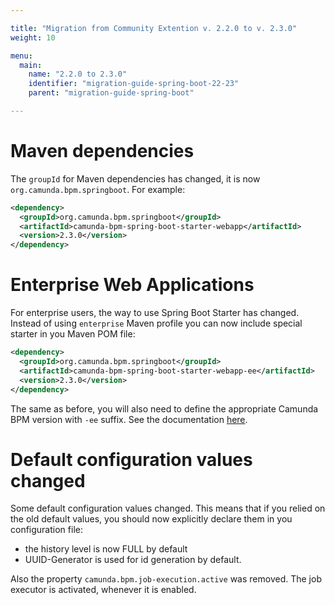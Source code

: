 ```yaml
---

title: "Migration from Community Extention v. 2.2.0 to v. 2.3.0"
weight: 10

menu:
  main:
    name: "2.2.0 to 2.3.0"
    identifier: "migration-guide-spring-boot-22-23"
    parent: "migration-guide-spring-boot"

---
```


# Maven dependencies

The `groupId` for Maven dependencies has changed, it is now `org.camunda.bpm.springboot`. For example:

```xml
<dependency>
  <groupId>org.camunda.bpm.springboot</groupId>
  <artifactId>camunda-bpm-spring-boot-starter-webapp</artifactId>
  <version>2.3.0</version>
</dependency>
```

# Enterprise Web Applications

For enterprise users, the way to use Spring Boot Starter has changed. Instead of using `enterprise` Maven profile you can now include special starter in you Maven POM file:
 
```xml
<dependency>
  <groupId>org.camunda.bpm.springboot</groupId>
  <artifactId>camunda-bpm-spring-boot-starter-webapp-ee</artifactId>
  <version>2.3.0</version>
</dependency>
```

The same as before, you will also need to define the appropriate Camunda BPM version with `-ee` suffix. See the documentation [here](https://docs.camunda.org/manual/latest/user-guide/spring-boot-integration/#overriding-camunda-version).
 
# Default configuration values changed

Some default configuration values changed. This means that if you relied on the old default values, you should now explicitly declare them in you configuration file:

* the history level is now FULL by default
* UUID-Generator is used for id generation by default.

Also the property `camunda.bpm.job-execution.active` was removed. The job executor is activated, whenever it is enabled.